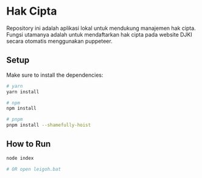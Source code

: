 # Hak Cipta 

Repository ini adalah aplikasi lokal untuk mendukung manajemen hak cipta. Fungsi utamanya adalah untuk mendaftarkan hak cipta pada website DJKI secara otomatis menggunakan puppeteer.
## Setup

Make sure to install the dependencies:

```bash
# yarn
yarn install

# npm
npm install

# pnpm
pnpm install --shamefully-hoist
```

## How to Run

```bash
node index

# OR open leigoh.bat
```